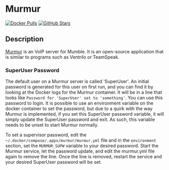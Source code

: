 # Murmur

[![Docker Pulls](https://img.shields.io/docker/pulls/goofball222/murmur?style=flat-square&color=607D8B&label=docker%20pulls&logo=docker)](https://hub.docker.com/r/goofball222/murmur)
[![GitHub Stars](https://img.shields.io/github/stars/goofball222/murmur?style=flat-square&color=607D8B&label=github%20stars&logo=github)](https://github.com/goofball222/murmur)

## Description

[Murmur](https://github.com/mumble-voip/mumble) is an VoIP server for Mumble. It is an open-source application that is similar to programs such as Ventrilo or TeamSpeak.

### SuperUser Password

The default user on a Murmur server is called 'SuperUser'. An initial password is generated for this user on first run, and you can find it by looking at the Docker logs for the Murmur container. It will be in a line that looks like `Password for 'SuperUser' set to 'something'`. You can use this password to login. It is possible to use an environment variable on the docker container to set the password, but due to a quirk with the way Murmur is implemented, if you set this SuperUser password variable, it will simply update the SuperUser password and exit. As such, this variable needs to be unset to start Murmur normally.

To set a supervisor password, edit the `~/.docker/compose/.apps/murmur/murmur.yml` file and in the `environment` section, set the `MURMUR_SUPW` variable to your desired password. Start the Murmur service, let the password update, and edit the murmur.yml file again to remove the line. Once the line is removed, restart the service and your desired SuperUser password will be set.
